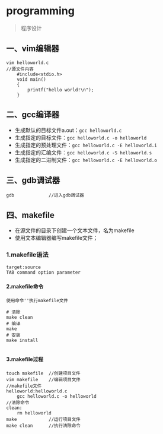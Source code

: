 
# programming
> 程序设计

## 一、vim编辑器
	vim helloworld.c
	//源文件内容
	    #include<stdio.h>
		void main()
		{
			printf("hello world!\n");
		}
## 二、gcc编译器
- 生成默认的目标文件a.out：`gcc helloworld.c`
- 生成指定的目标文件：`gcc helloworld.c -o helloworld`
- 生成指定的预处理文件：`gcc helloworld.c -E helloworld.i`
- 生成指定的汇编文件：`gcc helloworld.c -S helloworld.s`
- 生成指定的二进制文件：`gcc helloworld.c -E helloworld.o`
	

## 三、gdb调试器
	gdb				//进入gdb调试器


##  四、makefile
- 在源文件的目录下创建一个文本文件，名为makefile
- 使用文本编辑器编写makefile文件；

### 1.makefile语法
```
target:source
TAB command option parameter

```
#### 2.makefile命令
```
使用命令''执行makefile文件  

# 清除
make clean
# 编译
make
# 安装
make install


```

#### 3.makefile过程

```
touch makefile	//创建项目文件
vim makefile	//编辑项目文件
//makefile文件                                                 
helloworld:helloworld.c
	gcc helloworld.c -o helloworld
//清除命令
clean:
	rm helloworld
make			//运行项目文件
make clean		//执行清除命令


```